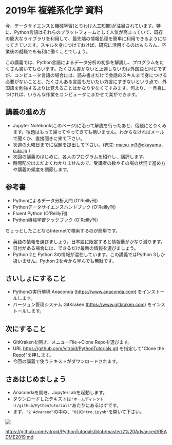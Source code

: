 # 2019年 複雑系化学 資料

今、データサイエンスと機械学習(とりわけ人工知能)が注目されています。特に、Python言語はそれらのプラットフォームとして人気が高まっていて、既存の膨大なライブラリを利用して、最先端の情報処理を簡単に利用できるようになってきています。スキルを身につけておけば、研究に活用するのはもちろん、卒業後の就職でも有利に働くことでしょう。

この講義では、Python言語によるデータ分析の初歩を解説し、プログラムをたくさん書いてもらいます。たくさん書かないと上達しないのは外国語と同じですが、コンピュータ言語の場合には、読み書きだけで会話のスキルまで身につける必要がないことと、たくさんある言語もだいたい方言にすぎないという点で、外国語を勉強するよりは覚えることはかなり少なくてすみます。何より、一旦身につければ、いろんな作業をコンピュータにまかせて楽ができます。

## 講義の進め方

* Jupyter Notebook(このページ)に沿って解説を行ったあと、宿題にとりくみます。宿題はもって帰ってやってきても構いません。わからなければメールで聞くか、直接聞きに来て下さい。
* 次週の火曜日までに宿題を提出して下さい。(宛先: matsu-m3@okayama-u.ac.jp )
* 次回の講義のはじめに、各人のプログラムを紹介し、講評します。
* 時間配分はまだよくわかりませんので、受講者の数やその場の状況で進め方や講義の頻度を調節します。

## 参考書

* Pythonによるデータ分析入門 (O'Reilly刊)
* Pythonデータサイエンスハンドブック (O'Reilly刊)
* Fluent Python (O'Reilly刊)
* Python機械学習クックブック (O'Reilly刊)

ちょっとしたことならInternetで検索するのが簡単です。

* 英語の情報を選びましょう。日本語に限定すると情報量がかなり減ります。
* 日付がある場合には、できるだけ最新の情報を選びましょう。
* Python 2と Python 3の情報が混在しています。この講義ではPython 3しか扱いません。Python 2を今から学んでも無駄です。

## さいしょにすること

* Pythonの実行環境 Anaconda (https://www.anaconda.com) をインストールします。
* バージョン管理システム GitKraken (https://www.gitkraken.com) をインストールします。

## 次にすること

* GitKrakenを開き、メニューFile→Clone Repoを選びます。
* URL https://github.com/vitroid/PythonTutorials.git を指定して"Clone the Repo!"を押します。
* 今回の講義で使うテキストがダウンロードされます。

## さあはじめましょう

* Anacondaを開き、JupyterLabを起動します。
* ダウンロードしたテキストは`"ホームディレクトリ/github/PythonTutorials"`あたりにあるはずです。
* まず、`"2 Advanced"`の中の、`"010Intro.ipynb"`を開いて下さい。

![](https://i.gyazo.com/5a53ee6b289cc8ae448f1d4d402da9de.png)

https://github.com/vitroid/PythonTutorials/blob/master/2%20Advanced/README2019.md